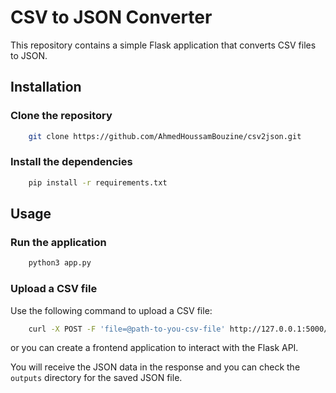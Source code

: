 # CSV to JSON Converter

This repository contains a simple Flask application that converts CSV files to JSON.

## Installation

### Clone the repository

```bash
    git clone https://github.com/AhmedHoussamBouzine/csv2json.git
```
### Install the dependencies

```bash
    pip install -r requirements.txt
```

## Usage

### Run the application

```bash
    python3 app.py
```

### Upload a CSV file

Use the following command to upload a CSV file:

```bash
    curl -X POST -F 'file=@path-to-you-csv-file' http://127.0.0.1:5000/upload
```
or you can create a frontend application to interact with the Flask API.

You will receive the JSON data in the response and you can check the `outputs` directory for the saved JSON file.
